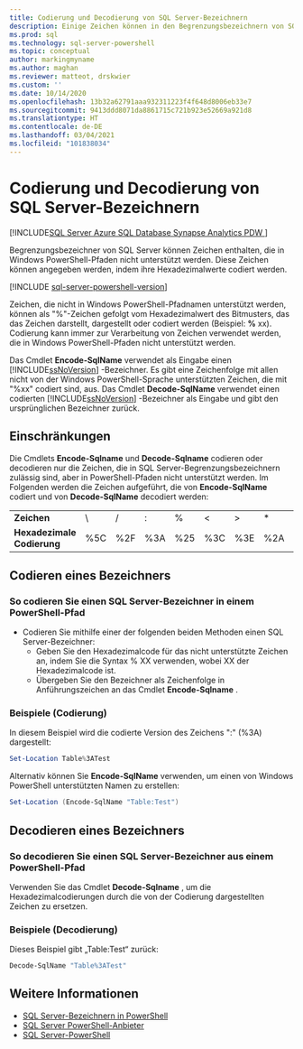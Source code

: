 ```yaml
---
title: Codierung und Decodierung von SQL Server-Bezeichnern
description: Einige Zeichen können in den Begrenzungsbezeichnern von SQL Server enthalten sein, die in Windows PowerShell-Pfaden nicht unterstützt werden. Hier erfahren Sie, wie Sie diese einschließen, indem Sie sie mit ihren hexadezimalen Werten darstellen.
ms.prod: sql
ms.technology: sql-server-powershell
ms.topic: conceptual
author: markingmyname
ms.author: maghan
ms.reviewer: matteot, drskwier
ms.custom: ''
ms.date: 10/14/2020
ms.openlocfilehash: 13b32a62791aaa932311223f4f648d8006eb33e7
ms.sourcegitcommit: 9413ddd8071da8861715c721b923e52669a921d8
ms.translationtype: HT
ms.contentlocale: de-DE
ms.lasthandoff: 03/04/2021
ms.locfileid: "101838034"
---
```

# <a name="encode-and-decode-sql-server-identifiers"></a>Codierung und Decodierung von SQL Server-Bezeichnern

[!INCLUDE[SQL Server Azure SQL Database Synapse Analytics PDW ](../includes/applies-to-version/sql-asdb-asdbmi-asa-pdw.md)]

Begrenzungsbezeichner von SQL Server können Zeichen enthalten, die in Windows PowerShell-Pfaden nicht unterstützt werden. Diese Zeichen können angegeben werden, indem ihre Hexadezimalwerte codiert werden.

[!INCLUDE [sql-server-powershell-version](../includes/sql-server-powershell-version.md)]

Zeichen, die nicht in Windows PowerShell-Pfadnamen unterstützt werden, können als "%"-Zeichen gefolgt vom Hexadezimalwert des Bitmusters, das das Zeichen darstellt, dargestellt oder codiert werden (Beispiel: **%** xx). Codierung kann immer zur Verarbeitung von Zeichen verwendet werden, die in Windows PowerShell-Pfaden nicht unterstützt werden.

Das Cmdlet **Encode-SqlName** verwendet als Eingabe einen [!INCLUDE[ssNoVersion](../includes/ssnoversion-md.md)] -Bezeichner. Es gibt eine Zeichenfolge mit allen nicht von der Windows PowerShell-Sprache unterstützten Zeichen, die mit "%xx" codiert sind, aus. Das Cmdlet **Decode-SqlName** verwendet einen codierten [!INCLUDE[ssNoVersion](../includes/ssnoversion-md.md)] -Bezeichner als Eingabe und gibt den ursprünglichen Bezeichner zurück.  

## <a name="limitations-and-restrictions"></a>Einschränkungen

Die Cmdlets **Encode-Sqlname** und **Decode-Sqlname** codieren oder decodieren nur die Zeichen, die in SQL Server-Begrenzungsbezeichnern zulässig sind, aber in PowerShell-Pfaden nicht unterstützt werden. Im Folgenden werden die Zeichen aufgeführt, die von **Encode-SqlName** codiert und von **Decode-SqlName** decodiert werden:

|||||||||||||
|-|-|-|-|-|-|-|-|-|-|-|-|
|**Zeichen**|\ |/|:|%|\<|>|*|?|[|]|&#124;|  
|**Hexadezimale Codierung**|%5C|%2F|%3A|%25|%3C|%3E|%2A|%3F|%5B|%5D|%7C|

## <a name="encoding-an-identifier"></a>Codieren eines Bezeichners  

### <a name="to-encode-a-sql-server-identifier-in-a-powershell-path"></a>So codieren Sie einen SQL Server-Bezeichner in einem PowerShell-Pfad

- Codieren Sie mithilfe einer der folgenden beiden Methoden einen SQL Server-Bezeichner:
    - Geben Sie den Hexadezimalcode für das nicht unterstützte Zeichen an, indem Sie die Syntax % XX verwenden, wobei XX der Hexadezimalcode ist.
    - Übergeben Sie den Bezeichner als Zeichenfolge in Anführungszeichen an das Cmdlet **Encode-Sqlname** .

### <a name="examples-encoding"></a>Beispiele (Codierung)

In diesem Beispiel wird die codierte Version des Zeichens ":" (%3A) dargestellt:

```powershell
Set-Location Table%3ATest
```

Alternativ können Sie **Encode-SqlName** verwenden, um einen von Windows PowerShell unterstützten Namen zu erstellen:

```powershell
Set-Location (Encode-SqlName "Table:Test")
```

## <a name="decoding-an-identifier"></a>Decodieren eines Bezeichners

### <a name="to-decode-a-sql-server-identifier-from-a-powershell-path"></a>So decodieren Sie einen SQL Server-Bezeichner aus einem PowerShell-Pfad

Verwenden Sie das Cmdlet **Decode-Sqlname** , um die Hexadezimalcodierungen durch die von der Codierung dargestellten Zeichen zu ersetzen.

### <a name="examples-decoding"></a>Beispiele (Decodierung)

Dieses Beispiel gibt „Table:Test“ zurück:

```powershell
Decode-SqlName "Table%3ATest"
```

## <a name="see-also"></a>Weitere Informationen

- [SQL Server-Bezeichnern in PowerShell](sql-server-identifiers-in-powershell.md)
- [SQL Server PowerShell-Anbieter](sql-server-powershell-provider.md)
- [SQL Server-PowerShell](sql-server-powershell.md)  
